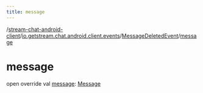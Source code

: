```yaml
---
title: message
---
```

/[stream-chat-android-client](../../index.md)/[io.getstream.chat.android.client.events](../index.md)/[MessageDeletedEvent](index.md)/[message](message.md)  
  
  
  
# message  
open override val [message](message.md): [Message](../../io.getstream.chat.android.client.models/Message/index.md)
